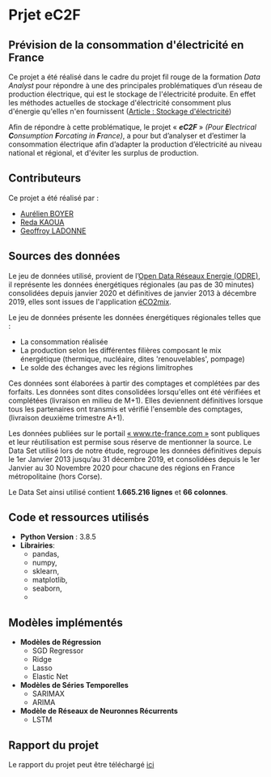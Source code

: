# Prjet eC2F  

## Prévision de la consommation d'électricité en France

Ce projet a été réalisé dans le cadre du projet fil rouge de la formation *Data Analyst* pour répondre à une des principales problématiques d’un réseau de production électrique, qui est le stockage de l'électricité produite. En effet les méthodes actuelles de stockage d'électricité consomment plus d'énergie qu'elles n'en fournissent ([Article : Stockage d'électricité](https://www.ecosources.info/dossiers/Station_stockage_transfert_pompage_turbinage))  

Afin de répondre à cette problématique, le projet « ***eC2F*** » *(Pour **E**lectrical **C**onsumption **F**orcating in **F**rance)*, a pour but
d’analyser et d’estimer la consommation électrique afin d’adapter la production d’électricité au niveau national et régional, et d'éviter les surplus de production.

## Contributeurs

Ce projet a été réalisé par :
* [Aurélien BOYER](https://www.linkedin.com/in/aurelienboyerensci/)
* [Reda KAOUA](https://www.linkedin.com/in/kaoua-reda/)
* [Geoffroy LADONNE](https://www.linkedin.com/in/geoffroy-ladonne-8b40929a/)

## Sources des données

Le jeu de données utilisé, provient de l’[Open Data Réseaux Energie (ODRE)](https://opendata.reseaux-energies.fr/explore/dataset/eco2mix-regional-cons-def/export/?disjunctive.libelle_region&disjunctive.nature&sort=-date_heure), il représente les données énergétiques régionales (au pas de 30 minutes) consolidées depuis janvier 2020 et définitives de janvier 2013 à décembre 2019, elles sont issues de l'application [éCO2mix](https://www.rte-france.com/eco2mix).

Le jeu de données présente les données énergétiques régionales telles que :
- La consommation réalisée
- La production selon les différentes filières composant le mix énergétique (thermique, nucléaire, dites 'renouvelables', pompage)
- Le solde des échanges avec les régions limitrophes

Ces données sont élaborées à partir des comptages et complétées par des forfaits. Les données sont dites consolidées lorsqu'elles ont été vérifiées et complétées (livraison en milieu de M+1). Elles deviennent définitives lorsque tous les partenaires ont transmis et vérifié l'ensemble des comptages, (livraison deuxième trimestre A+1).

Les données publiées sur le portail [« www.rte-france.com »](https://www.rte-france.com) sont publiques et leur réutilisation est permise sous réserve de mentionner la source.
Le Data Set utilisé lors de notre étude, regroupe les données définitives depuis le 1er Janvier 2013 jusqu’au 31 décembre 2019, et consolidées depuis le 1er Janvier au 30 Novembre 2020 pour chacune des régions en France métropolitaine (hors Corse).

Le Data Set ainsi utilisé contient **1.665.216 lignes** et **66 colonnes**. 


## Code et ressources utilisés

- **Python Version** : 3.8.5
- **Librairies**: 
   - pandas, 
   - numpy, 
   - sklearn, 
   - matplotlib, 
   - seaborn, 
   - 


## Modèles implémentés

- **Modèles de Régression**
   - SGD Regressor
   - Ridge
   - Lasso
   - Elastic Net
- **Modèles de Séries Temporelles**
   - SARIMAX
   - ARIMA
- **Modèle de Réseaux de Neuronnes Récurrents**
   - LSTM


## Rapport du projet 

Le rapport du projet peut être téléchargé [ici](https://github.com/DataScientest/EC2F-PY/blob/main/Rapport%20du%20projet%20eC2F_Py.pdf)


